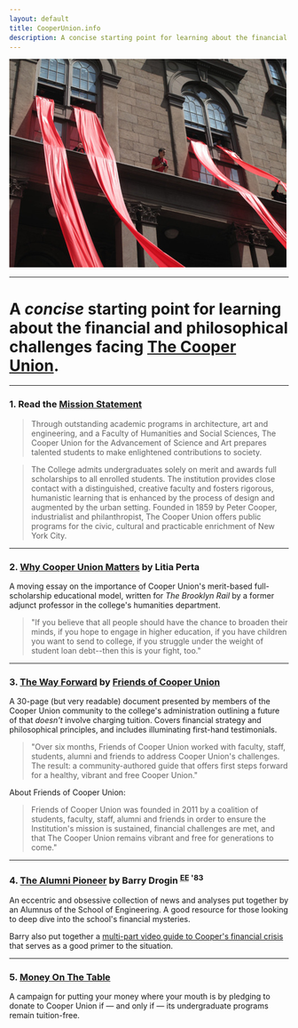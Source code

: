 ```yaml
---
layout: default
title: CooperUnion.info
description: A concise starting point for learning about the financial and philosophical challenges facing The Cooper Union.
---
```


![Photo by Pete Halupka](red-ribbons.jpg)

---

# A _concise_ starting point for learning about the **financial and philosophical challenges** facing [The Cooper Union](http://cooper.edu).

---

### 1. Read the [Mission Statement](http://cooper.edu/about/mission-vision)

>Through outstanding academic programs in architecture, art and engineering, and a Faculty of Humanities and Social Sciences, The Cooper Union for the Advancement of Science and Art prepares talented students to make enlightened contributions to society.

>The College admits undergraduates solely on merit and awards full scholarships to all enrolled students. The institution provides close contact with a distinguished, creative faculty and fosters rigorous, humanistic learning that is enhanced by the process of design and augmented by the urban setting. Founded in 1859 by Peter Cooper, industrialist and philanthropist, The Cooper Union offers public programs for the civic, cultural and practicable enrichment of New York City.

---

### 2. [Why Cooper Union Matters](http://www.brooklynrail.org/2011/12/local/why-cooper-union-matters) by Litia Perta

A moving essay on the importance of Cooper Union's merit-based full-scholarship educational model, written for _The Brooklyn Rail_ by a former adjunct professor in the college's humanities department.

> "If you believe that all people should have the chance to broaden their minds, if you hope to engage in higher education, if you have children you want to send to college, if you struggle under the weight of student loan debt--then this is your fight, too."

---

### 3. [The Way Forward](http://friendsofcooperunion.org/wp/wp-content/uploads/2012/03/CooperUnion_TheWayForward.pdf) by [Friends of Cooper Union](http://friendsofcooperunion.org)

A 30-page (but very readable) document presented by members of the Cooper Union community to the college's administration outlining a future of that _doesn't_ involve charging tuition. Covers financial strategy and philosophical principles, and includes illuminating first-hand testimonials.

> "Over six months, Friends of Cooper Union worked with faculty, staff, students, alumni and friends to address Cooper Union's challenges. The result: a community-authored guide that offers first steps forward for a healthy, vibrant and free Cooper Union."

About Friends of Cooper Union:

> Friends of Cooper Union was founded in 2011 by a coalition of students, faculty, staff, alumni and friends in order to ensure the Institution's mission is sustained, financial challenges are met, and that The Cooper Union remains vibrant and free for generations to come."

---

### 4. [The Alumni Pioneer](http://www.notnicemusic.com/Cassandra/cooper.html) by Barry Drogin <sup><abbr title="Electrical Engineering">EE</abbr> '83</sup>

An eccentric and obsessive collection of news and analyses put together by an Alumnus of the School of Engineering. A good resource for those looking to deep dive into the school's financial mysteries.

Barry also put together a [multi-part video guide to Cooper's financial crisis](http://tinyurl.com/canbgkt) that serves as a good primer to the situation.

---

### 5. [Money On The Table](http://freecooperunion.com)

A campaign for putting your money where your mouth is by pledging to donate to Cooper Union if — and only if — its undergraduate programs remain tuition-free.